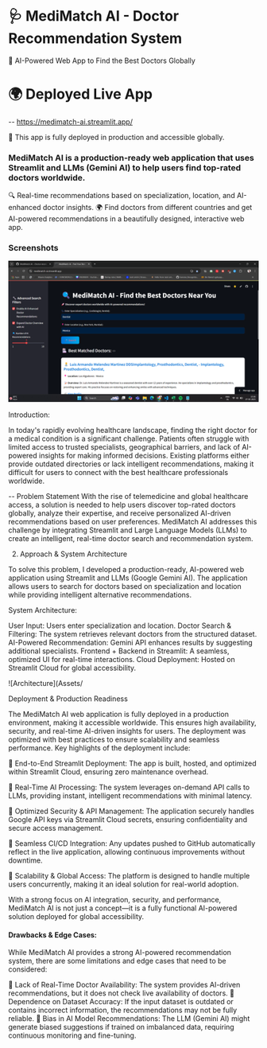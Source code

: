 # 🩺 MediMatch AI - Doctor Recommendation System

🚀 AI-Powered Web App to Find the Best Doctors Globally

# 🌍 Deployed Live App
-- https://medimatch-ai.streamlit.app/

🚀 This app is fully deployed in production and accessible globally.

### MediMatch AI is a production-ready web application that uses Streamlit and LLMs (Gemini AI) to help users find top-rated doctors worldwide.
🔍 Real-time recommendations based on specialization, location, and AI-enhanced doctor insights.
🌍 Find doctors from different countries and get AI-powered recommendations in a beautifully designed, interactive web app.

### Screenshots
![Home page](Assets/Frontend.png)

Introduction:

In today's rapidly evolving healthcare landscape, finding the right doctor for a medical condition is a significant challenge. Patients often struggle with limited access to trusted specialists, geographical barriers, and lack of AI-powered insights for making informed decisions. Existing platforms either provide outdated directories or lack intelligent recommendations, making it difficult for users to connect with the best healthcare professionals worldwide.

-- Problem Statement
With the rise of telemedicine and global healthcare access, a solution is needed to help users discover top-rated doctors globally, analyze their expertise, and receive personalized AI-driven recommendations based on user preferences. MediMatch AI addresses this challenge by integrating Streamlit and Large Language Models (LLMs) to create an intelligent, real-time doctor search and recommendation system.

2. Approach & System Architecture

To solve this problem, I developed a production-ready, AI-powered web application using Streamlit and LLMs (Google Gemini AI). The application allows users to search for doctors based on specialization and location while providing intelligent alternative recommendations.

System Architecture:

User Input: Users enter specialization and location.
Doctor Search & Filtering: The system retrieves relevant doctors from the structured dataset.
AI-Powered Recommendation: Gemini API enhances results by suggesting additional specialists.
Frontend + Backend in Streamlit: A seamless, optimized UI for real-time interactions.
Cloud Deployment: Hosted on Streamlit Cloud for global accessibility.

![Architecture](Assets/

Deployment & Production Readiness

The MediMatch AI web application is fully deployed in a production environment, making it accessible worldwide. This ensures high availability, security, and real-time AI-driven insights for users. The deployment was optimized with best practices to ensure scalability and seamless performance. Key highlights of the deployment include:

🔹 End-to-End Streamlit Deployment: The app is built, hosted, and optimized within Streamlit Cloud, ensuring zero maintenance overhead.

🔹 Real-Time AI Processing: The system leverages on-demand API calls to LLMs, providing instant, intelligent recommendations with minimal latency.

🔹 Optimized Security & API Management: The application securely handles Google API keys via Streamlit Cloud secrets, ensuring confidentiality and secure access management.

🔹 Seamless CI/CD Integration: Any updates pushed to GitHub automatically reflect in the live application, allowing continuous improvements without downtime.

🔹 Scalability & Global Access: The platform is designed to handle multiple users concurrently, making it an ideal solution for real-world adoption.

With a strong focus on AI integration, security, and performance, MediMatch AI is not just a concept—it is a fully functional AI-powered solution deployed for global accessibility.


#### Drawbacks & Edge Cases: 

While MediMatch AI provides a strong AI-powered recommendation system, there are some limitations and edge cases that need to be considered:

🔸 Lack of Real-Time Doctor Availability: The system provides AI-driven recommendations, but it does not check live availability of doctors.
🔸 Dependence on Dataset Accuracy: If the input dataset is outdated or contains incorrect information, the recommendations may not be fully reliable.
🔸 Bias in AI Model Recommendations: The LLM (Gemini AI) might generate biased suggestions if trained on imbalanced data, requiring continuous monitoring and fine-tuning.

